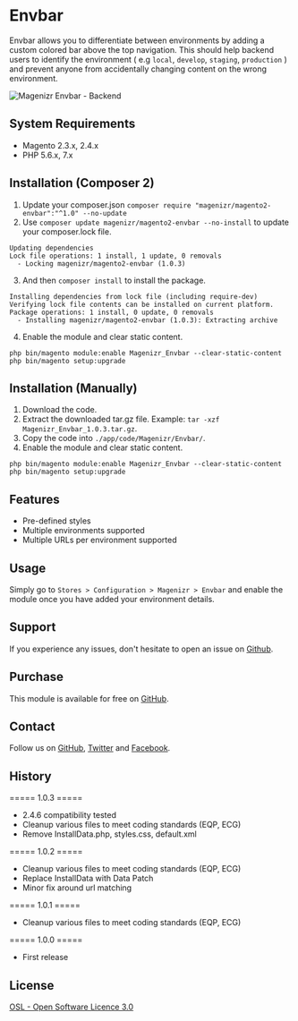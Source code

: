 # Envbar

Envbar allows you to differentiate between environments by adding a custom colored bar above the top navigation. This
should help backend users to identify the environment ( e.g `local`, `develop`, `staging`, `production` ) and prevent
anyone from accidentally changing content on the wrong environment.

![Magenizr Envbar - Backend](https://images2.imgbox.com/3b/d8/naOpR8UY_o.gif)

## System Requirements

- Magento 2.3.x, 2.4.x
- PHP 5.6.x, 7.x

## Installation (Composer 2)

1. Update your composer.json `composer require "magenizr/magento2-envbar":"^1.0" --no-update`
2. Use `composer update magenizr/magento2-envbar --no-install` to update your composer.lock file.

```
Updating dependencies
Lock file operations: 1 install, 1 update, 0 removals
  - Locking magenizr/magento2-envbar (1.0.3)
```

3. And then `composer install` to install the package.

```
Installing dependencies from lock file (including require-dev)
Verifying lock file contents can be installed on current platform.
Package operations: 1 install, 0 update, 0 removals
  - Installing magenizr/magento2-envbar (1.0.3): Extracting archive
```

4. Enable the module and clear static content.

```
php bin/magento module:enable Magenizr_Envbar --clear-static-content
php bin/magento setup:upgrade
```

## Installation (Manually)

1. Download the code.
2. Extract the downloaded tar.gz file. Example: `tar -xzf Magenizr_Envbar_1.0.3.tar.gz`.
3. Copy the code into `./app/code/Magenizr/Envbar/`.
4. Enable the module and clear static content.

```
php bin/magento module:enable Magenizr_Envbar --clear-static-content
php bin/magento setup:upgrade
```

## Features

* Pre-defined styles
* Multiple environments supported
* Multiple URLs per environment supported

## Usage

Simply go to `Stores > Configuration > Magenizr > Envbar` and enable the module once you have added your environment details.

## Support

If you experience any issues, don't hesitate to open an issue on [Github](https://github.com/magenizr/Magenizr_Envbar/issues).

## Purchase

This module is available for free on [GitHub](https://github.com/magenizr).

## Contact

Follow us on [GitHub](https://github.com/magenizr), [Twitter](https://twitter.com/magenizr)
and [Facebook](https://www.facebook.com/magenizr).

## History
===== 1.0.3 =====
* 2.4.6 compatibility tested
* Cleanup various files to meet coding standards (EQP, ECG)
* Remove InstallData.php, styles.css, default.xml

===== 1.0.2 =====
* Cleanup various files to meet coding standards (EQP, ECG)
* Replace InstallData with Data Patch
* Minor fix around url matching

===== 1.0.1 =====
* Cleanup various files to meet coding standards (EQP, ECG)

===== 1.0.0 =====
* First release

## License

[OSL - Open Software Licence 3.0](https://opensource.org/licenses/osl-3.0.php)
